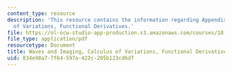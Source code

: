 ```yaml
---
content_type: resource
description: 'This resource contains the information regarding Appendix A: Calculus
  of Variations, Functional Derivatives.'
file: https://ol-ocw-studio-app-production.s3.amazonaws.com/courses/18-325-topics-in-applied-mathematics-waves-and-imaging-fall-2015/834e98a77f64597a422c205b123cd6d7_MIT18_325F15_Appendix_A.pdf
file_type: application/pdf
resourcetype: Document
title: Waves and Imaging, Calculus of Variations, Functional Derivatives
uid: 834e98a7-7f64-597a-422c-205b123cd6d7
---
```

